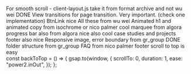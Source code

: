 For smooth scroll - client-layout.js take it from format archive and not wu wei DONE
View transitions for page transition. Very important. (check one implementation)
BtnLink nice All these from wu wei
Animated h1 and animated copy from isochrome or nico palmer
cool marquee from algora
progress bar also from algora nice
also cool case studies and projects
footer also nice
Responsive image, error boundary from gr_group DONE
folder structure from gr_group
FAQ from nico palmer
footer scroll to top is easy  
const backToTop = () => {
gsap.to(window, {
scrollTo: 0,
duration: 1,
ease: "power2.inOut",
});
};
